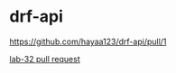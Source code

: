 # drf-api

https://github.com/hayaa123/drf-api/pull/1

[lab-32 pull request](https://github.com/hayaa123/drf-api/pull/3)
